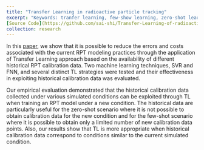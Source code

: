```yaml
---
title: "Transfer Learning in radioactive particle tracking"
excerpt: "Keywords: tranfer learning, few-show learning, zero-shot learning, meta learning, chemical engineering. <br/><img src='/images/placement.png'>"
[Source Code](https://github.com/sai-shi/Transfer-Learning-of-radioactive-particle-tracking)
collection: research
---
```


In this [paper](https://doi.org/10.1016/j.ces.2021.117190), we show that it is possible to reduce the errors and costs associated with the current RPT modeling practices through the application of Transfer Learning approach based on the availability of different historical RPT calibration data. Two machine learning techniques, SVR and FNN, and several distinct TL strategies were tested and their effectiveness in exploiting historical calibration data was evaluated. 

Our empirical evaluation demonstrated that the historical calibration data collected under various simulated conditions can be exploited through TL when training an RPT model under a new condition. The historical data are particularly useful for the zero-shot scenario where it is not possible to obtain calibration data for the new condition and for the few-shot scenario where it is possible to obtain only a limited number of new calibration data points. Also, our results show that TL is more appropriate when historical calibration data correspond to conditions similar to the current simulated condition. 

